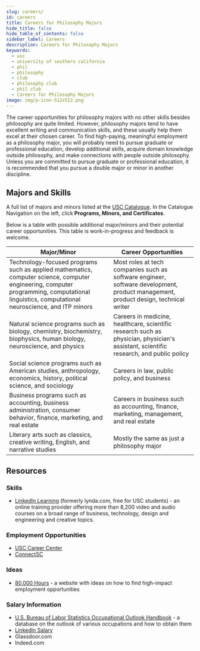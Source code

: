```yaml
---
slug: careers/
id: careers
title: Careers for Philosophy Majors
hide_title: false
hide_table_of_contents: false
sidebar_label: Careers
description: Careers for Philosophy Majors
keywords:
  - usc
  - university of southern california
  - phil
  - philosophy
  - club
  - philosophy club
  - phil club
  - Careers for Philosophy Majors
image: img/p-icon-512x512.png
---
```


The career opportunities for philosophy majors with no other skills besides philosophy are quite limited. However, philosophy majors tend to have excellent writing and communication skills, and these usually help them excel at their chosen career. To find high-paying, meaningful employment as a philosophy major, you will probably need to pursue graduate or professional education, develop additional skills, acquire domain knowledge outside philosophy, and make connections with people outside philosophy. Unless you are committed to pursue graduate or professional education, it is recommended that you pursue a double major or minor in another discipline.

## Majors and Skills

A full list of majors and minors listed at the [USC Catalogue](https://catalogue.usc.edu/). In the Catalogue Navigation on the left, click **Programs, Minors, and Certificates**.

Below is a table with possible additional major/minors and their potential career opportunities. This table is work-in-progress and feedback is welcome.

| Major/Minor                                                                                                                                                                                  | Career Opportunities                                                                                                                  |
| -------------------------------------------------------------------------------------------------------------------------------------------------------------------------------------------- | ------------------------------------------------------------------------------------------------------------------------------------- |
| Technology-focused programs such as applied mathematics, computer science, computer engineering, computer programming, computational linguistics, computational neuroscience, and ITP minors | Most roles at tech companies such as software engineer, software development, product management, product design, technical writer    |
| Natural science programs such as biology, chemistry, biochemistry, biophysics, human biology, neuroscience, and physics                                                                      | Careers in medicine, healthcare, scientific research such as physician, physician's assistant, scientific research, and public policy |
| Social science programs such as American studies, anthropology, economics, history, political science, and sociology                                                                         | Careers in law, public policy, and business                                                                                           |
| Business programs such as accounting, business administration, consumer behavior, finance, marketing, and real estate                                                                        | Careers in business such as accounting, finance, marketing, management, and real estate                                               |
| Literary arts such as classics, creative writing, English, and narrative studies                                                                                                             | Mostly the same as just a philosophy major                                                                                            |

## Resources

### Skills

- [LinkedIn Learning](https://itservices.usc.edu/linkedin-learning/) (formerly lynda.com, free for USC students) - an online training provider offering more than 8,200 video and audio courses on a broad range of business, technology, design and engineering and creative topics.

### Employment Opportunities

- [USC Career Center](https://careers.usc.edu/)
- [ConnectSC](https://careers.usc.edu/connectsc/)

### Ideas

- [80,000 Hours](https://80000hours.org/key-ideas/) - a website with ideas on how to find high-impact employment opportunities

### Salary Information

- [U.S. Bureau of Labor Statistics Occupational Outlook Handbook](https://www.bls.gov/ooh/) - a database on the outlook of various occupations and how to obtain them
- [LinkedIn Salary](https://www.linkedin.com/salary/)
- Glassdoor.com
- Indeed.com
